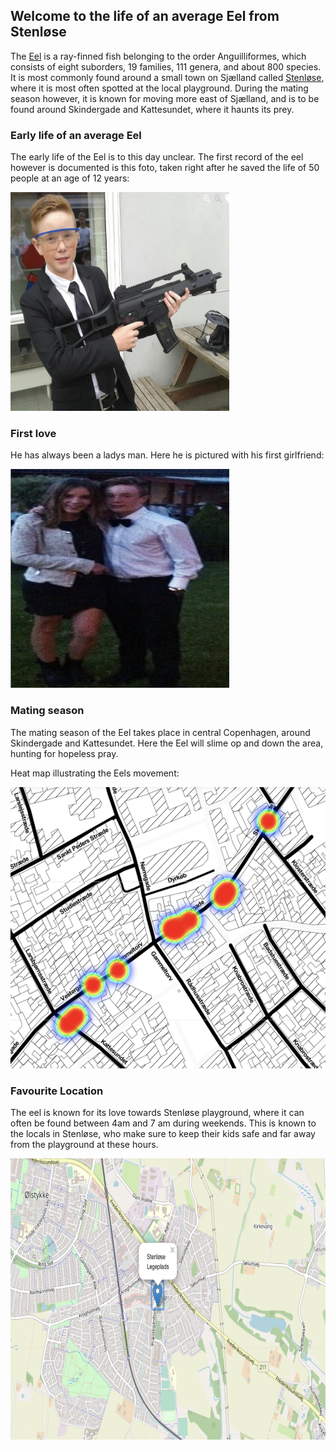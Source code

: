 ## Welcome to the life of an average Eel from Stenløse

The [Eel](https://en.wikipedia.org/wiki/Eel) is a ray-finned fish belonging to the order Anguilliformes, which consists of eight suborders, 19 families, 111 genera, and about 800 species. It is most commonly found around a small town on Sjælland called [Stenløse](https://da.wikipedia.org/wiki/Stenl%C3%B8se), where it is most often spotted at the local playground. During the mating season however, it is known for moving more east of Sjælland, and is to be found around Skindergade and Kattesundet, where it haunts its prey.





### Early life of an average Eel

The early life of the Eel is to this day unclear. The first record of the eel however is documented is this foto, taken right after he saved the life of 50 people at an age of 12 years:

<img src="eelbadboy.png" width="350" height="350">



### First love 
He has always been a ladys man. Here he is pictured with his first girlfriend:


<img src="eeldamer.png" width="350" height="350">


### Mating season

The mating season of the Eel takes place in central Copenhagen, around Skindergade and Kattesundet. Here the Eel will slime op and down the area, hunting for hopeless pray.

Heat map illustrating the Eels movement: 


<img src="heatmap.png" width="550" height="450">


### Favourite Location 
The eel is known for its love towards Stenløse playground, where it can often be found between 4am and 7 am during weekends. This is known to the locals in Stenløse, who make sure to keep their kids safe and far away from the playground at these hours.


<img src="Legeplads.png" width="550" height="450">

